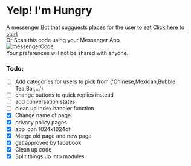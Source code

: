 # Yelp! I'm Hungry
A messenger Bot that sugguests places for the user to eat
[Click here to start](https://www.facebook.com/WavInc-680930332088116/)<br />
Or Scan this code using your Messenger App<br />
![messengerCode](https://github.com/BrandonWeng/yelpBot/blob/master/messengerCode.png)<br />
Your preferences will not be shared with anyone.


### Todo:
- [ ] Add categories for users to pick from ('Chinese,Mexican,Bubble Tea,Bar,...')
- [ ] change buttons to quick replies instead
- [ ] add conversation states
- [ ] clean up index handler function
- [x] Change name of page
- [x] privacy policy pages
- [x] app icon 1024x1024df
- [x] Merge old page and new page
- [x] get approved by facebook
- [X] Clean up code
- [X] Split things up into modules
